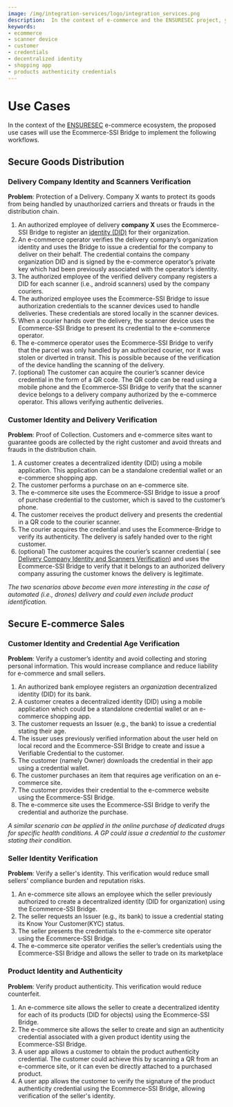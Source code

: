 ```yaml
---
image: /img/integration-services/logo/integration_services.png
description:  In the context of e-commerce and the ENSURESEC project, you can use the SSI-Bridge to verify identities for products, customer, sellers, and clients.   
keywords:
- ecommerce
- scanner device
- customer
- credentials
- decentralized identity
- shopping app
- products authenticity credentials
---
```

# Use Cases

In the context of the [ENSURESEC](https://www.ensuresec.eu/) e-commerce ecosystem, the proposed use cases will use the
Ecommerce-SSI Bridge to implement the following workflows.

## Secure Goods Distribution

### Delivery Company Identity and Scanners Verification

**Problem**: Protection of a Delivery. Company X wants to protect its goods from being handled by unauthorized carriers
and threats or frauds in the distribution chain.

1. An authorized employee of delivery **company X** uses the Ecommerce-SSI Bridge to register
   an [identity (DID)](https://wiki.iota.org/identity.rs/decentralized_identifiers/overview) for their organization.
2. An e-commerce operator verifies the delivery company’s organization identity and uses the Bridge to issue a
   credential for the company to deliver on their behalf. The credential contains the company organization DID and is
   signed by the e-commerce operator’s private key which had been previously associated with the operator’s identity.
3. The authorized employee of the verified delivery company registers a DID for each scanner (i.e., android scanners)
   used by the company couriers.
4. The authorized employee uses the Ecommerce-SSI Bridge to issue authorization credentials to the scanner devices used
   to handle deliveries. These credentials are stored locally in the scanner devices.
5. When a courier hands over the delivery, the scanner device uses the Ecommerce-SSI Bridge to present its credential to
   the e-commerce operator.
6. The e-commerce operator uses the Ecommerce-SSI Bridge to verify that the parcel was only handled by an authorized
   courier, nor it was stolen or diverted in transit. This is possible because of the verification of the device
   handling the scanning of the delivery.
7. (optional) The customer can acquire the courier’s scanner device credential in the form of a QR code. The QR code
   can be read using a mobile phone and the Ecommerce-SSI Bridge to verify that the scanner device belongs to a delivery
   company authorized by the e-commerce operator. This allows verifying authentic deliveries.

### Customer Identity and Delivery Verification

**Problem**: Proof of Collection. Customers and e-commerce sites want to guarantee goods are collected by the right
customer and avoid threats and frauds in the distribution chain.

1. A customer creates a decentralized identity (DID) using a mobile application. This application can be a standalone
   credential wallet or an e-commerce shopping app.
2. The customer performs a purchase on an e-commerce site.
3. The e-commerce site uses the Ecommerce-SSI Bridge to issue a proof of purchase credential to the customer, which is
   saved to the customer’s phone.
4. The customer receives the product delivery and presents the credential in a QR code to the courier scanner.
5. The courier acquires the credential and uses the Ecommerce-Bridge to verify its authenticity. The delivery is safely
   handed over to the right customer.
6. (optional) The customer acquires the courier’s scanner credential (
   see [ Delivery Company Identity and Scanners Verification]( #delivery-company-identity-and-scanners-verification))
   and uses the Ecommerce-SSI Bridge to verify that it belongs to an authorized delivery company assuring the customer
   knows the delivery is legitimate.

_The two scenarios above become even more interesting in the case of automated (i.e., drones) delivery and could even
include product identification._

## Secure E-commerce Sales

### Customer Identity and Credential Age Verification

**Problem**: Verify a customer’s identity and avoid collecting and storing personal information. This would increase
compliance and reduce liability for e-commerce and small sellers.

1. An authorized bank employee registers an _organization_ decentralized identity (DID) for its bank.
2. A customer creates a decentralized identity (DID) using a mobile application which could be a standalone credential
   wallet or an e-commerce shopping app.
3. The customer requests an Issuer (e.g., the bank) to issue a credential stating their age.
4. The issuer uses previously verified information about the user held on local record and the Ecommerce-SSI Bridge to
   create and issue a Verifiable Credential to the customer.
5. The customer (namely Owner) downloads the credential in their app using a credential wallet.
6. The customer purchases an item that requires age verification on an e-commerce site.
7. The customer provides their credential to the e-commerce website using the Ecommerce-SSI Bridge.
8. The e-commerce site uses the Ecommerce-SSI Bridge to verify the credential and authorize the purchase.

_A similar scenario can be applied in the online purchase of dedicated drugs for specific health conditions. A GP could
issue a credential to the customer stating their condition._

### Seller Identity Verification

**Problem**: Verify a seller's identity. This verification would reduce small sellers' compliance burden and reputation
risks.

1. An e-commerce site allows an employee which the seller previously authorized to create a decentralized identity (DID
   for organization) using the Ecommerce-SSI Bridge.
2. The seller requests an Issuer (e.g., its bank) to issue a credential stating its Know Your Customer(KYC) status.
3. The seller presents the credentials to the e-commerce site operator using the Ecommerce-SSI Bridge.
4. The e-commerce site operator verifies the seller’s credentials using the Ecommerce-SSI Bridge and allows the seller
   to trade on its marketplace

### Product Identity and Authenticity

**Problem**: Verify product authenticity. This verification would reduce counterfeit.

1. An e-commerce site allows the seller to create a decentralized identity for each of its products (DID for objects)
   using the Ecommerce-SSI Bridge.
2. The e-commerce site allows the seller to create and sign an authenticity credential associated with a given product
   identity using the Ecommerce-SSI Bridge.
3. A user app allows a customer to obtain the product authenticity credential. The customer could achieve this by
   scanning a QR from an e-commerce site, or it can even be directly attached to a purchased product.
4. A user app allows the customer to verify the signature of the product authenticity credential using the Ecommerce-SSI
   Bridge, allowing verification of the seller's identity.

